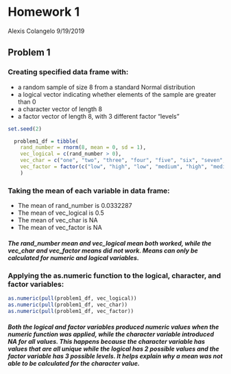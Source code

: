 Homework 1
================
Alexis Colangelo
9/19/2019

## Problem 1

### Creating specified data frame with:

  - a random sample of size 8 from a standard Normal distribution
  - a logical vector indicating whether elements of the sample are
    greater than 0
  - a character vector of length 8
  - a factor vector of length 8, with 3 different factor “levels”

<!-- end list -->

``` r
set.seed(2)

  problem1_df = tibble(
    rand_number = rnorm(8, mean = 0, sd = 1),
    vec_logical = c(rand_number > 0),
    vec_char = c("one", "two", "three", "four", "five", "six", "seven", "eight"),
    vec_factor = factor(c("low", "high", "low", "medium", "high", "medium", "high", "medium"))
    )
```

### Taking the mean of each variable in data frame:

  - The mean of rand\_number is 0.0332287
  - The mean of vec\_logical is 0.5
  - The mean of vec\_char is NA
  - The mean of vec\_factor is
NA

##### The rand\_number mean and vec\_logical mean both worked, while the vec\_char and vec\_factor means did not work. Means can only be calculated for numeric and logical variables.

### Applying the as.numeric function to the logical, character, and factor variables:

``` r
as.numeric(pull(problem1_df, vec_logical))
as.numeric(pull(problem1_df, vec_char))
as.numeric(pull(problem1_df, vec_factor))
```

##### Both the logical and factor variables produced numeric values when the numeric function was applied, while the character variable introduced NA for all values. This happens because the character variable has values that are all unique while the logical has 2 possible values and the factor variable has 3 possible levels. It helps explain why a mean was not able to be calculated for the character value.
